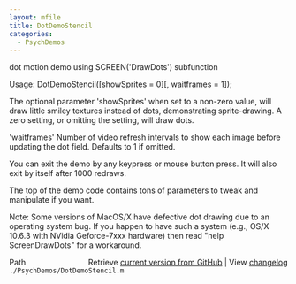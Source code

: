 ```yaml
---
layout: mfile
title: DotDemoStencil
categories:
  - PsychDemos
---
```



dot motion demo using SCREEN\('DrawDots'\) subfunction

Usage: DotDemoStencil\(\[showSprites = 0\]\[, waitframes = 1\]\);

The optional parameter 'showSprites' when set to a non\-zero value, will
draw little smiley textures instead of dots, demonstrating
sprite\-drawing. A zero setting, or omitting the setting, will draw dots.

'waitframes' Number of video refresh intervals to show each image before
updating the dot field. Defaults to 1 if omitted.

You can exit the demo by any keypress or mouse button press. It will also
exit by itself after 1000 redraws.

The top of the demo code contains tons of parameters to tweak and
manipulate if you want.


Note: Some versions of MacOS/X have defective dot drawing due to an
operating system bug. If you happen to have such a system \(e.g., OS/X
10.6.3 with NVidia Geforce\-7xxx hardware\) then read "help ScreenDrawDots"
for a workaround.



<div class="code_header" style="text-align:right;">
  <span style="float:left;">Path&nbsp;&nbsp;</span> <span class="counter">Retrieve <a href=
  "https://raw.github.com/Psychtoolbox-3/Psychtoolbox-3/beta/./PsychDemos/DotDemoStencil.m">current version from GitHub</a> | View <a href=
  "https://github.com/Psychtoolbox-3/Psychtoolbox-3/commits/beta/./PsychDemos/DotDemoStencil.m">changelog</a></span>
</div>
<div class="code">
  <code>./PsychDemos/DotDemoStencil.m</code>
</div>
